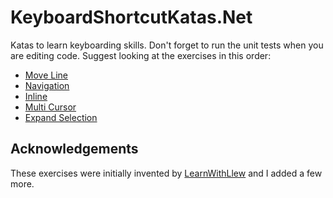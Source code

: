 # KeyboardShortcutKatas.Net
Katas to learn keyboarding skills. Don't forget to run the unit tests when you are editing code. Suggest looking at the exercises in this order:

* [Move Line](KeyboardShortcutKatas/MoveLine.md) 
* [Navigation](KeyboardShortcutKatas/Navigation.cs)
* [Inline](KeyboardShortcutKatas/Inline.cs)
* [Multi Cursor](KeyboardShortcutKatas/MultiCursor.md)
* [Expand Selection](KeyboardShortcutKatas/ExpandSelection.md)

## Acknowledgements
These exercises were initially invented by [LearnWithLlew](https://github.com/LearnWithLlew/KeyboardShortcutKatas.Net) and I added a few more.
